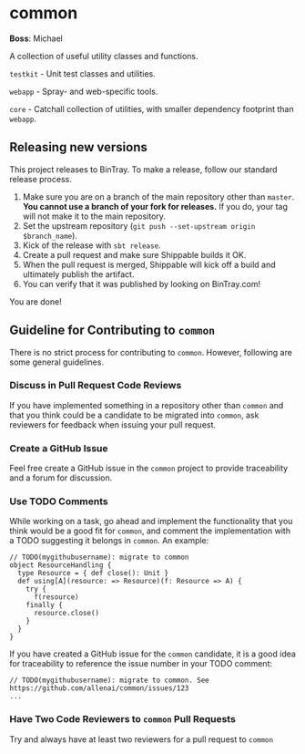 common
======

**Boss**: Michael

A collection of useful utility classes and functions.

`testkit` - Unit test classes and utilities.

`webapp` - Spray- and web-specific tools.

`core` - Catchall collection of utilities, with smaller dependency footprint than `webapp`.

Releasing new versions
---------------------------

This project releases to BinTray.  To make a release, follow our standard
release process.

1.  Make sure you are on a branch of the main repository other than `master`.
**You cannot use a branch of your fork for releases.**  If you do, your tag
will not make it to the main repository.
2.  Set the upstream repository (`git push --set-upstream origin $branch_name`).
3.  Kick of the release with `sbt release`.
4.  Create a pull request and make sure Shippable builds it OK.
5.  When the pull request is merged, Shippable will kick off a build and ultimately publish the artifact.
6.  You can verify that it was published by looking on BinTray.com!

You are done!


Guideline for Contributing to `common`
---------------------------

There is no strict process for contributing to `common`. However, following are some general guidelines.

### Discuss in Pull Request Code Reviews ###

If you have implemented something in a repository other than `common` and that you think could be a candidate to be migrated into `common`, ask reviewers for feedback when issuing your pull request.

### Create a GitHub Issue ###

Feel free create a GitHub issue in the `common` project to provide traceability and a forum for discussion.

### Use TODO Comments ###

While working on a task, go ahead and implement the functionality that you think would be a good fit for `common`,
and comment the implementation with a TODO suggesting it belongs in `common`. An example:

    // TODO(mygithubusername): migrate to common
    object ResourceHandling {
      type Resource = { def close(): Unit }
      def using[A](resource: => Resource)(f: Resource => A) {
        try {
          f(resource)
        finally {
          resource.close()
        }
      }
    }

If you have created a GitHub issue for the `common` candidate, it is a good idea for traceability to
reference the issue number in your TODO comment:

    // TODO(mygithubusername): migrate to common. See https://github.com/allenai/common/issues/123
    ...

### Have Two Code Reviewers to `common` Pull Requests ###

Try and always have at least two reviewers for a pull request to `common`

